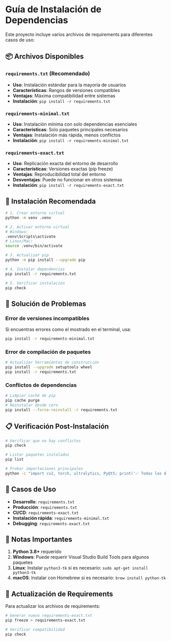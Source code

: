 # Guía de Instalación de Dependencias

Este proyecto incluye varios archivos de requirements para diferentes casos de uso:

## 📦 Archivos Disponibles

### `requirements.txt` (Recomendado)
- **Uso**: Instalación estándar para la mayoría de usuarios
- **Características**: Rangos de versiones compatibles
- **Ventajas**: Máxima compatibilidad entre sistemas
- **Instalación**: `pip install -r requirements.txt`

### `requirements-minimal.txt`
- **Uso**: Instalación mínima con solo dependencias esenciales
- **Características**: Solo paquetes principales necesarios
- **Ventajas**: Instalación más rápida, menos conflictos
- **Instalación**: `pip install -r requirements-minimal.txt`

### `requirements-exact.txt`
- **Uso**: Replicación exacta del entorno de desarrollo
- **Características**: Versiones exactas (pip freeze)
- **Ventajas**: Reproducibilidad total del entorno
- **Desventajas**: Puede no funcionar en otros sistemas
- **Instalación**: `pip install -r requirements-exact.txt`

## 🚀 Instalación Recomendada

```bash
# 1. Crear entorno virtual
python -m venv .venv

# 2. Activar entorno virtual
# Windows:
.venv\Scripts\activate
# Linux/Mac:
source .venv/bin/activate

# 3. Actualizar pip
python -m pip install --upgrade pip

# 4. Instalar dependencias
pip install -r requirements.txt

# 5. Verificar instalación
pip check
```

## 🔧 Solución de Problemas

### Error de versiones incompatibles
Si encuentras errores como el mostrado en el terminal, usa:
```bash
pip install -r requirements-minimal.txt
```

### Error de compilación de paquetes
```bash
# Actualizar herramientas de construcción
pip install --upgrade setuptools wheel
pip install -r requirements.txt
```

### Conflictos de dependencias
```bash
# Limpiar caché de pip
pip cache purge
# Reinstalar desde cero
pip install --force-reinstall -r requirements.txt
```

## 📋 Verificación Post-Instalación

```bash
# Verificar que no hay conflictos
pip check

# Listar paquetes instalados
pip list

# Probar importaciones principales
python -c "import cv2, torch, ultralytics, PyQt5; print('✅ Todas las dependencias principales funcionan')"
```

## 🎯 Casos de Uso

- **Desarrollo**: `requirements.txt`
- **Producción**: `requirements.txt`
- **CI/CD**: `requirements-exact.txt`
- **Instalación rápida**: `requirements-minimal.txt`
- **Debugging**: `requirements-exact.txt`

## 📝 Notas Importantes

1. **Python 3.8+** requerido
2. **Windows**: Puede requerir Visual Studio Build Tools para algunos paquetes
3. **Linux**: Instalar `python3-tk` si es necesario: `sudo apt-get install python3-tk`
4. **macOS**: Instalar con Homebrew si es necesario: `brew install python-tk`

## 🔄 Actualización de Requirements

Para actualizar los archivos de requirements:
```bash
# Generar nuevo requirements-exact.txt
pip freeze > requirements-exact.txt

# Verificar compatibilidad
pip check
```